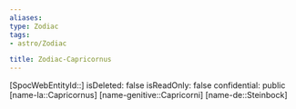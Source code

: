 ```yaml
---
aliases: 
type: Zodiac
tags:
- astro/Zodiac

title: Zodiac-Capricornus
---
```

[SpocWebEntityId::]
isDeleted: false
isReadOnly: false
confidential: public
[name-la::Capricornus]
[name-genitive::Capricorni]
[name-de::Steinbock]


